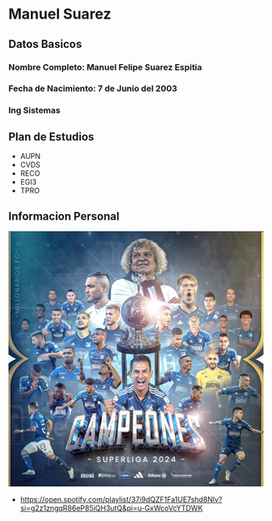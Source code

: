 # Manuel Suarez

## Datos Basicos
### Nombre Completo: Manuel Felipe Suarez Espitia
### Fecha de Nacimiento: 7 de Junio del 2003
### Ing Sistemas

## Plan de Estudios
* AUPN
* CVDS
* RECO
* EGI3
* TPRO
## Informacion Personal
![](https://github.com/ManuelSuarez07/cvds-lab1/blob/main/Manuel_Suarez/GEqBRX9WYAEmXxC.jpg?raw=true)
* <https://open.spotify.com/playlist/37i9dQZF1Fa1UE7shd8Nlv?si=g2z1zngqR86eP85iQH3utQ&pi=u-GxWcoVcYTDWK>


